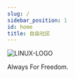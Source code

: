 ```yaml
---
slug: /
sidebar_position: 1
id: home
title: 自由社区
---
```


![LINUX-LOGO](https://static.7wate.com/img/2022/07/11/12a2479f79708.png)

Always For Freedom.
